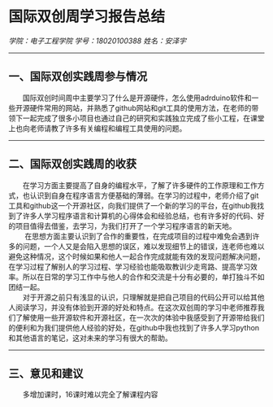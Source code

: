 # 国际双创周学习报告总结
*学院：电子工程学院 学号：18020100388 姓名：安泽宇*
___
## 一、国际双创实践周参与情况
&#8194;&#8194;&#8194;&#8194;国际双创时间周中主要学习了什么是开源硬件，怎么使用adrduino软件和一些开源硬件常用的网站，并熟悉了github网站和git工具的使用方法，在老师的带领下一起完成了很多小项目也通过自己的研究和实践独立完成了些小工程，在课堂上也向老师请教了许多有关编程和编程工具使用的问题。
____
## 二、国际双创实践周的收获

&#8194;&#8194;&#8194;&#8194;在学习方面主要提高了自身的编程水平，了解了许多硬件的工作原理和工作方式，也认识到自身在程序语言方便基础的薄弱。在学习的过程中，老师介绍了git工具和github这一个开源社区，向我们提供了一个新的学习的平台，在github我找到了许多人学习程序语言和计算机的心得体会和经验总结，也有许多好的代码、好的项目值得去借鉴，去学习，为我们打开了一个学习程序语言的新天地。\
&#8194;&#8194;&#8194;&#8194; 在思想方面主要认识到了合作的重要性，在完成项目的过程中难免会遇到许多的问题，一个人又是会陷入思想的误区，难以发现细节上的错误，连老师也难以避免这种情况，这个时候如果和他人一起合作完成就能有效的发现问题解决问题，在学习过程了解别人的学习过程、学习经验也能吸取教训少走弯路、提高学习效率。所以在日常的学习工作中与他人的合作和交流是十分有必要的，单打独斗不如团结一起。\
&#8194;&#8194;&#8194;&#8194;对于开源之前只有浅显的认识，只理解就是把自己项目的代码公开可以给其他人阅读学习，并没有体验到开源的好处和特点。在这次双创周的学习中老师推荐我们了解使用一些开源软件和开源社区，在一次次的体验中我感受到了开源带给我们的便利和为我们提供他人经验的好处，在github中我也找到了许多人学习python和其他语言的笔记，这对未来的学习有很大的帮助。
____
## 三、意见和建议

&#8194;&#8194;&#8194;&#8194;多增加课时，16课时难以完全了解课程内容